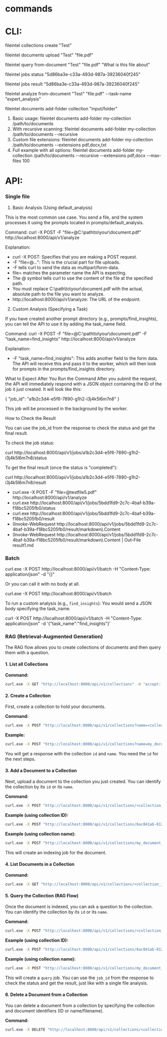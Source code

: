 # commands

# CLI:

fileintel collections create "Test"

fileintel documents upload "Test" "file.pdf"

fileintel query from-document "Test" "file.pdf" "What is this file about"

fileintel jobs status "5d86ba3e-c33a-493d-987a-39236040f245"

fileintel jobs result "5d86ba3e-c33a-493d-987a-39236040f245"

fileintel analyze from-document "Test" "file.pdf" --task-name "expert_analysis"

fileintel documents add-folder collection "input/folder"

  1. Basic usage:
  fileintel documents add-folder my-collection /path/to/documents
  2. With recursive scanning:
  fileintel documents add-folder my-collection /path/to/documents --recursive
  3. Custom file extensions:
  fileintel documents add-folder my-collection /path/to/documents --extensions pdf,docx,txt
  4. Full example with all options:
  fileintel documents add-folder my-collection /path/to/documents --recursive --extensions pdf,docx --max-files 100

# API:

### Single file

1.  Basic Analysis (Using default_analysis)

This is the most common use case. You send a file, and the system processes it using the prompts located in
prompts/default_analysis.

Command:
curl -X POST -F "file=@C:\path\to\your\document.pdf" http://localhost:8000/api/v1/analyze

Explanation:

- curl -X POST: Specifies that you are making a POST request.
- -F "file=@...": This is the crucial part for file uploads.
- -F tells curl to send the data as multipart/form-data.
- file= matches the parameter name the API is expecting.
- The @ symbol tells curl to use the content of the file at the specified path.
- You must replace C:\path\to\your\document.pdf with the actual, absolute path to the file you want to
  analyze.
- http://localhost:8000/api/v1/analyze: The URL of the endpoint.

2. Custom Analysis (Specifying a Task)

If you have created another prompt directory (e.g., prompts/find_insights), you can tell the API to use it by adding the task_name field.

Command:
curl -X POST -F "file=@C:\path\to\your\document.pdf" -F "task_name=find_insights" http://localhost:8000/api/v1/analyze

Explanation:

- -F "task_name=find_insights": This adds another field to the form data. The API will receive this and pass it to the worker, which will then look for prompts in the prompts/find_insights directory.

What to Expect After You Run the Command
After you submit the request, the API will immediately respond with a JSON object containing the ID of the job it just created. It will look like this:

{
"job_id": "a1b2c3d4-e5f6-7890-g1h2-i3j4k5l6m7n8"
}

This job will be processed in the background by the worker.

How to Check the Result

You can use the job_id from the response to check the status and get the final result.

To check the job status:

curl http://localhost:8000/api/v1/jobs/a1b2c3d4-e5f6-7890-g1h2-i3j4k5l6m7n8/status

To get the final result (once the status is "completed"):

curl http://localhost:8000/api/v1/jobs/a1b2c3d4-e5f6-7890-g1h2-i3j4k5l6m7n8/result

- curl.exe -X POST -F "file=@testfile5.pdf" http://localhost:8000/api/v1/analyze
- curl.exe http://localhost:8000/api/v1/jobs/5bdd1fd9-2c7c-4baf-b39a-f18bc5205fb0/status
- curl.exe http://localhost:8000/api/v1/jobs/5bdd1fd9-2c7c-4baf-b39a-f18bc5205fb0/result
- (Invoke-WebRequest http://localhost:8000/api/v1/jobs/5bdd1fd9-2c7c-4baf-b39a-f18bc5205fb0/result/markdown).Content
- (Invoke-WebRequest http://localhost:8000/api/v1/jobs/5bdd1fd9-2c7c-4baf-b39a-f18bc5205fb0/result/markdown).Content | Out-File result1.md

### Batch

curl.exe -X POST http://localhost:8000/api/v1/batch -H "Content-Type: application/json" -d "{}"

Or you can call it with no body at all.

curl.exe -X POST http://localhost:8000/api/v1/batch

To run a custom analysis (e.g., `find_insights`):
You would send a JSON body specifying the task_name.

curl -X POST http://localhost:8000/api/v1/batch -H "Content-Type: application/json" -d '{"task_name":"find_insights"}'

### RAG (Retrieval-Augmented Generation)

The RAG flow allows you to create collections of documents and then query them with a question.

#### 1. List all Collections

**Command:**

```bash
curl.exe -X GET "http://localhost:8000/api/v1/collections" -H "accept: application/json"
```

#### 2. Create a Collection

First, create a collection to hold your documents.

**Command:**

```bash
curl.exe -X POST "http://localhost:8000/api/v1/collections?name=<collection_name>" -H "accept: application/json"
```

**Example:**

```bash
curl.exe -X POST "http://localhost:8000/api/v1/collections?name=my_document_collection" -H "accept: application/json"
```

You will get a response with the collection `id` and `name`. You need the `id` for the next steps.

#### 3. Add a Document to a Collection

Next, upload a document to the collection you just created. You can identify the collection by its `id` or its `name`.

**Command:**

```bash
curl.exe -X POST "http://localhost:8000/api/v1/collections/<collection_id_or_name>/documents" -H "accept: application/json" -F "file=@<path_to_file>"
```

**Example (using collection ID):**

```bash
curl.exe -X POST "http://localhost:8000/api/v1/collections/6ac841ab-8124-470e-9b74-cd3c98718ed7/documents" -H "accept: application/json" -F "file=@C:\code\FileIntel\input\input.pdf"
```

**Example (using collection name):**

```bash
curl.exe -X POST "http://localhost:8000/api/v1/collections/my_document_collection/documents" -H "accept: application/json" -F "file=@C:\code\FileIntel\input\input.pdf"
```

This will create an indexing job for the document.

#### 4. List Documents in a Collection

**Command:**

```bash
curl.exe -X GET "http://localhost:8000/api/v1/collections/<collection_id_or_name>/documents" -H "accept: application/json"
```

#### 5. Query the Collection (RAG Flow)

Once the document is indexed, you can ask a question to the collection. You can identify the collection by its `id` or its `name`.

**Command:**

```bash
curl.exe -X POST "http://localhost:8000/api/v1/collections/<collection_id_or_name>/query" -H "accept: application/json" -H "Content-Type: application/json" -d "{\"question\": \"<your_question>\"}"
```

**Example (using collection ID):**

```bash
curl.exe -X POST "http://localhost:8000/api/v1/collections/6ac841ab-8124-470e-9b74-cd3c98718ed7/query" -H "accept: application/json" -H "Content-Type: application/json" -d "{\"question\": \"What is the main topic of the document?\"}"
```

**Example (using collection name):**

```bash
curl.exe -X POST "http://localhost:8000/api/v1/collections/my_document_collection/query" -H "accept: application/json" -H "Content-Type: application/json" -d "{\"question\": \"What is the main topic of the document?\"}"
```

This will create a `query` job. You can use the `job_id` from the response to check the status and get the result, just like with a single file analysis.

#### 6. Delete a Document from a Collection

You can delete a document from a collection by specifying the collection and document identifiers (ID or name/filename).

**Command:**

```bash
curl.exe -X DELETE "http://localhost:8000/api/v1/collections/<collection_id_or_name>/documents/<document_id_or_filename>" -H "accept: application/json"
```
